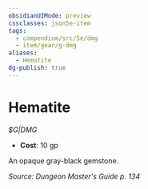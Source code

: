 ```yaml
---
obsidianUIMode: preview
cssclasses: json5e-item
tags:
  - compendium/src/5e/dmg
  - item/gear/g-dmg
aliases:
  - Hematite
dg-publish: true
---
```

# Hematite
*$G|DMG*  

- **Cost**: 10 gp

An opaque gray-black gemstone.

*Source: Dungeon Master's Guide p. 134*